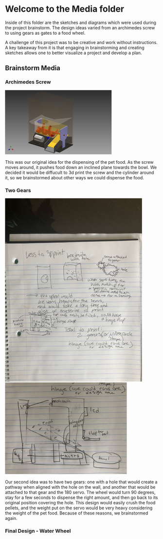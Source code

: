 # Welcome to the Media folder

Inside of this folder are the sketches and diagrams which were used during the project brainstorm. The design ideas varied from an archimedes screw to using gears as gates to a food wheel. 

A challenge of this project was to be creative and work without instructions. A key takeaway from it is that engaging in brainstorming and creating sketches allows one to better visualize a project and develop a plan.

## Brainstorm Media

### Archimedes Screw
<img src="https://github.com/vcraghe32/Pet_Food_Dispenser/blob/main/Media/Pet_Food_Dispenser-Archimedes_Screw_Design_Idea.JPG.jpg" width="350">

This was our original idea for the dispensing of the pet food. As the screw moves around, it pushes food down an inclined plane towards the bowl. We decided it would be diffucult to 3d print the screw and the cylinder around it, so we brainstormed about other ways we could dispense the food.
### Two Gears
<img src="https://github.com/vcraghe32/Pet_Food_Dispenser/blob/main/Media/Pet_Food_Dispenser-Two_Gears_Design_Brainstorm.JPG" width="450"><img src="https://github.com/vcraghe32/Pet_Food_Dispenser/blob/main/Media/Pet_Food_Dispenser-Two_Gears_Design_Full_View.JPG.jpg" width="400">

Our second idea was to have two gears: one with a hole that would create a pathway when aligned with the hole on the wall, and another that would be attached to that gear and the 180 servo. The wheel would turn 90 degrees, stay for a few seconds to dispense the right amount, and then go back to its original position covering the hole. This design would easily crush the food pellets, and the weight put on the servo would be very heavy considering the weight of the pet food. Because of these reasons, we brainstormed again.
### Final Design - Water Wheel
